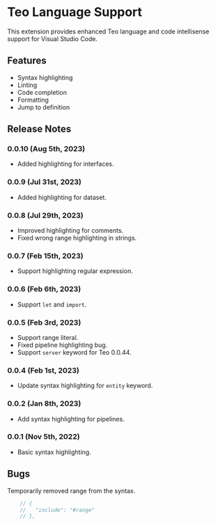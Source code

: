# Teo Language Support

This extension provides enhanced Teo language and code intellisense support for
Visual Studio Code.

## Features

* Syntax highlighting
* Linting
* Code completion
* Formatting
* Jump to definition

## Release Notes

### 0.0.10 (Aug 5th, 2023)

* Added highlighting for interfaces.

### 0.0.9 (Jul 31st, 2023)

* Added highlighting for dataset.

### 0.0.8 (Jul 29th, 2023)

* Improved highlighting for comments.
* Fixed wrong range highlighting in strings.

### 0.0.7 (Feb 15th, 2023)

* Support highlighting regular expression.

### 0.0.6 (Feb 6th, 2023)

* Support `let` and `import`.

### 0.0.5 (Feb 3rd, 2023)

* Support range literal.
* Fixed pipeline highlighting bug.
* Support `server` keyword for Teo 0.0.44.

### 0.0.4 (Feb 1st, 2023)

* Update syntax highlighting for `entity` keyword.

### 0.0.2 (Jan 8th, 2023)

* Add syntax highlighting for pipelines.

### 0.0.1 (Nov 5th, 2022)

* Basic syntax highlighting.

## Bugs

Temporarily removed range from the syntax.

``` js
    // {
    //   "include": "#range"
    // },
```